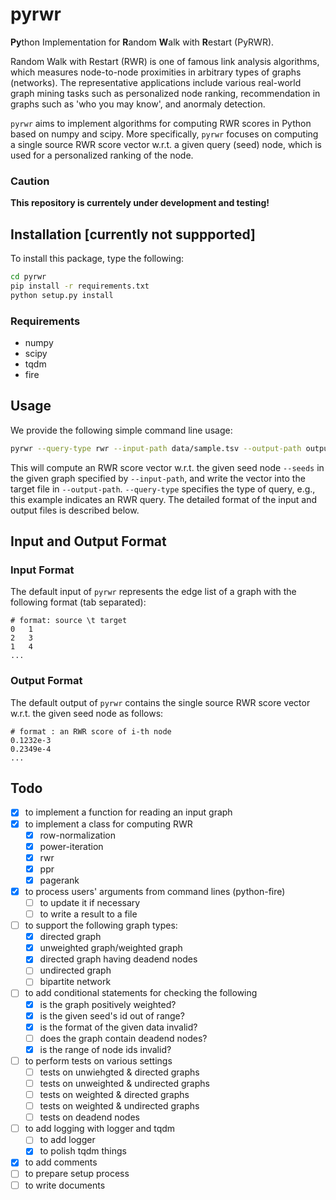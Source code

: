 # pyrwr
**Py**thon Implementation for **R**andom **W**alk with **R**estart (PyRWR).  

Random Walk with Restart (RWR) is one of famous link analysis algorithms, which measures node-to-node proximities in arbitrary types of graphs (networks).
The representative applications include various real-world graph mining tasks such as personalized node ranking, recommendation in graphs such as 'who you may know', and anormaly detection.  

`pyrwr` aims to implement algorithms for computing RWR scores in Python based on numpy and scipy.
More specifically, `pyrwr` focuses on computing a single source RWR score vector w.r.t. a given query (seed) node, which is used for a personalized ranking of the node. 

### Caution
**This repository is currentely under development and testing!**

## Installation [currently not suppported]
To install this package, type the following:
```bash
cd pyrwr
pip install -r requirements.txt
python setup.py install
```

### Requirements
* numpy
* scipy
* tqdm
* fire

## Usage
We provide the following simple command line usage:
```bash
pyrwr --query-type rwr --input-path data/sample.tsv --output-path output/scores.tsv --seeds 987
```
This will compute an RWR score vector w.r.t. the given seed node `--seeds` in the given graph specified by `--input-path`, and write the vector into the target file in `--output-path`. `--query-type` specifies the type of query, e.g., this example indicates an RWR query.
The detailed format of the input and output files is described below.

## Input and Output Format

### Input Format
The default input of `pyrwr` represents the edge list of a graph with the following format (tab separated):
```
# format: source \t target
0	1
2	3
1	4
...
```

### Output Format
The default output of `pyrwr` contains the single source RWR score vector w.r.t. the given seed node as follows:
```
# format : an RWR score of i-th node
0.1232e-3
0.2349e-4
...
```

## Todo
- [x] to implement a function for reading an input graph
- [x] to implement a class for computing RWR
	- [x] row-normalization
	- [x] power-iteration
	- [x] rwr
	- [x] ppr
	- [x] pagerank
- [x] to process users' arguments from command lines (python-fire)
	- [ ] to update it if necessary
	- [ ] to write a result to a file
- [ ] to support the following graph types:
	- [x] directed graph
	- [x] unweighted graph/weighted graph
	- [x] directed graph having deadend nodes
	- [ ] undirected graph
	- [ ] bipartite network
- [ ] to add conditional statements for checking the following
	- [x] is the graph positively weighted?
	- [x] is the given seed's id out of range?
	- [x] is the format of the given data invalid?
	- [ ] does the graph contain deadend nodes?
	- [x] is the range of node ids invalid?
- [ ] to perform tests on various settings
	- [ ] tests on unwiehgted & directed graphs
	- [ ] tests on unweighted & undirected graphs
	- [ ] tests on weighted & directed graphs
	- [ ] tests on weighted & undirected graphs
	- [ ] tests on deadend nodes
- [ ] to add logging with logger and tqdm
	- [ ] to add logger
	- [x] to polish tqdm things
- [x] to add comments
- [ ] to prepare setup process
- [ ] to write documents
